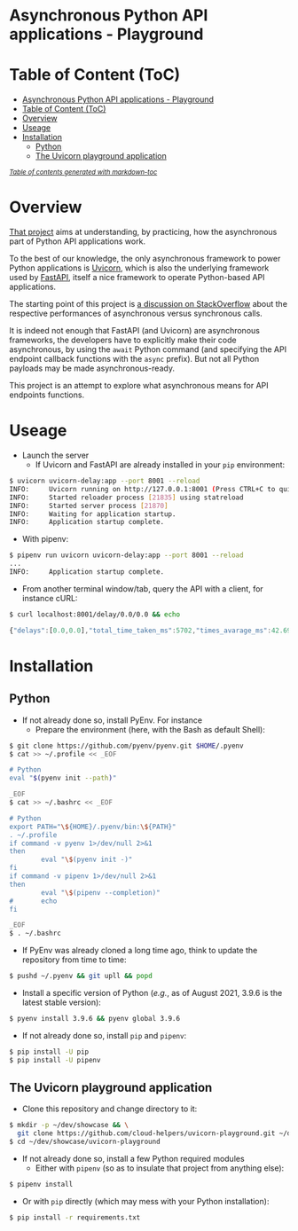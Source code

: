 Asynchronous Python API applications - Playground
=================================================

# Table of Content (ToC)
- [Asynchronous Python API applications - Playground](#asynchronous-python-api-applications-playground)
- [Table of Content (ToC)](#table-of-content-toc)
- [Overview](#overview)
- [Useage](#useage)
- [Installation](#installation)
  * [Python](#python)
  * [The Uvicorn playground application](#the-uvicorn-playground-application)

<small><i><a href='https://ecotrust-canada.github.io/markdown-toc/'>Table of contents generated with markdown-toc</a></i></small>

# Overview
[That project](https://github.com/cloud-helpers/uvicorn-playground) aims
at understanding, by practicing, how the asynchronous part of Python API
applications work.

To the best of our knowledge, the only asynchronous framework to power Python
applications is [Uvicorn](https://www.uvicorn.org/), which is also
the underlying framework used by [FastAPI](https://fastapi.tiangolo.com/),
itself a nice framework to operate Python-based API applications.

The starting point of this project is
[a discussion  on StackOverflow](https://stackoverflow.com/questions/67750367/fastapi-python-code-execution-speed-impacted-by-deployment-with-uvicorn-vs-gunic)
about the respective performances of asynchronous versus synchronous calls.

It is indeed not enough that FastAPI (and Uvicorn) are asynchronous frameworks,
the developers have to explicitly make their code asynchronous, by using
the `await` Python command (and specifying the API endpoint callback functions
with the `async` prefix). But not all Python payloads may be made
asynchronous-ready.

This project is an attempt to explore what asynchronous means for API
endpoints functions.

# Useage

* Launch the server
  + If Uvicorn and FastAPI are already installed in your `pip` environment:
```bash
$ uvicorn uvicorn-delay:app --port 8001 --reload
INFO:     Uvicorn running on http://127.0.0.1:8001 (Press CTRL+C to quit)
INFO:     Started reloader process [21835] using statreload
INFO:     Started server process [21870]
INFO:     Waiting for application startup.
INFO:     Application startup complete.
```
  + With pipenv:
```bash
$ pipenv run uvicorn uvicorn-delay:app --port 8001 --reload
...
INFO:     Application startup complete.
```

* From another terminal window/tab, query the API with a client, for instance
  cURL:
```bash
$ curl localhost:8001/delay/0.0/0.0 && echo
```
```javascript
{"delays":[0.0,0.0],"total_time_taken_ms":5702,"times_avarage_ms":42.69,"times":[146,70,47,42,44,40,31,30,30,69,71,40,40,40,41,40,41,39,40,40,40,40,39,40,40,49,40,40,40,39,40,39,40,39,39,39,39,39,39,44,58,58,43,41,39,38,38,39,39,38,40,39,39,41,39,39,39,51,54,70,43,40,39,39,39,39,38,38,39,39,39,38,38,39,39,38,39,55,63,43,39,38,39,39,39,39,42,41,40,38,39,39,38,38,38,39,39,38,38,38]}
```

# Installation

## Python
* If not already done so, install PyEnv. For instance
  + Prepare the environment (here, with the Bash as default Shell):
```bash
$ git clone https://github.com/pyenv/pyenv.git $HOME/.pyenv
$ cat >> ~/.profile << _EOF

# Python
eval "$(pyenv init --path)"

_EOF
$ cat >> ~/.bashrc << _EOF

# Python
export PATH="\${HOME}/.pyenv/bin:\${PATH}"
. ~/.profile
if command -v pyenv 1>/dev/null 2>&1
then
        eval "\$(pyenv init -)"
fi
if command -v pipenv 1>/dev/null 2>&1
then
        eval "\$(pipenv --completion)"
#       echo
fi

_EOF
$ . ~/.bashrc
```
  + If PyEnv was already cloned a long time ago, think to update
    the repository from time to time:
```bash
$ pushd ~/.pyenv && git upll && popd
```
  + Install a specific version of Python (_e.g._, as of August 2021, 3.9.6
    is the latest stable version):
```bash
$ pyenv install 3.9.6 && pyenv global 3.9.6
```

* If not already done so, install `pip` and `pipenv`:
```bash
$ pip install -U pip
$ pip install -U pipenv
```

## The Uvicorn playground application
* Clone this repository and change directory to it:
```bash
$ mkdir -p ~/dev/showcase && \
  git clone https://github.com/cloud-helpers/uvicorn-playground.git ~/dev/showcase/uvicorn-playground
$ cd ~/dev/showcase/uvicorn-playground
```

* If not already done so, install a few Python required modules
  + Either with `pipenv` (so as to insulate that project from anything else):
```bash
$ pipenv install
```
  + Or with `pip` directly (which may mess with your Python installation):
```bash
$ pip install -r requirements.txt
```

